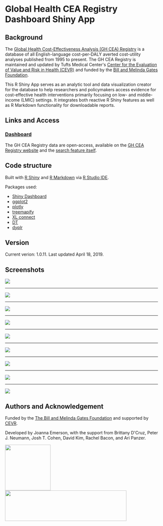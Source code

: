 # Global Health CEA Registry Dashboard Shiny App

## Background
The [Global Health Cost-Effectiveness Analysis (GH CEA) Registry](http://healtheconomics.tuftsmedicalcenter.org/orchard) is a database of all English-language cost-per-DALY averted cost-utility analyses published from 1995 to present. The GH CEA Registry is maintained and updated by Tufts Medical Center's [Center for the Evaluation of Value and Risk in Health (CEVR)](http://cevr.tuftsmedicalcenter.org/) and funded by the [Bill and Melinda Gates Foundation](https://www.gatesfoundation.org/).

This R Shiny App serves as an analytic tool and data visualization creator for the database to help researchers and policymakers access evidence for cost-effective health interventions primarily focusing on low- and middle-income (LMIC) settings. It integrates both reactive R Shiny features as well as R Markdown functionality for downloadable reports.


## Links and Access
### [Dashboard](https://cevr.shinyapps.io/DashboardShinyApp/)

The GH CEA Registry data are open-access, available on the [GH CEA Registry website](http://healtheconomics.tuftsmedicalcenter.org/orchard/download-dataset) and the [search feature itself](https://cevr.shinyapps.io/LeagueTables/).

## Code structure
Built with [R Shiny](https://shiny.rstudio.com/) and [R Markdown](https://rmarkdown.rstudio.com/) via [R Studio IDE](https://www.rstudio.com/).

Packages used:
 - [Shiny Dashboard](https://rstudio.github.io/shinydashboard/)
 - [ggplot2](https://ggplot2.tidyverse.org/)
 - [plotly](https://plot.ly/r/)
 - [treemapify](https://www.rdocumentation.org/packages/treemapify/versions/0.2.1)
 - [XL connect](https://www.rdocumentation.org/packages/XLConnect/versions/0.2-15)
 - [DT](https://rstudio.github.io/DT/)
 - [dyplr](https://www.rdocumentation.org/packages/dplyr/versions/0.7.8)

## Version
Current verion: 1.0.11. Last updated April 18, 2019.

## Screenshots
![](https://github.com/jgemerson/GHCEAR_Dashboard/blob/master/Dashboard%20for%20github/Screenshots/full.JPG)
_________________
![](https://github.com/jgemerson/GHCEAR_Dashboard/blob/master/Dashboard%20for%20github/Screenshots/Tabs.JPG)
_________________
![](https://github.com/jgemerson/GHCEAR_Dashboard/blob/master/Dashboard%20for%20github/Screenshots/Map.JPG)
_________________
![](https://github.com/jgemerson/GHCEAR_Dashboard/blob/master/Dashboard%20for%20github/Screenshots/Pie%20and%20treemap.png)
_________________
![](https://github.com/jgemerson/GHCEAR_Dashboard/tree/master/Dashboard%20for%20github/Screenshots/Reportdownload1.JPG)
_________________
![](https://github.com/jgemerson/GHCEAR_Dashboard/blob/master/Dashboard%20for%20github/Screenshots/Report%20download1.JPG)
_________________
![](https://github.com/jgemerson/GHCEAR_Dashboard/blob/master/Dashboard%20for%20github/Screenshots/Report%20download2.JPG)
_________________
![](https://github.com/jgemerson/GHCEAR_Dashboard/blob/master/Dashboard%20for%20github/Screenshots/Dropdown.png)
_________________
![](https://github.com/jgemerson/GHCEAR_Dashboard/blob/master/Dashboard%20for%20github/Screenshots/Stacked%20bar%20and%20bar.JPG)


 
## Authors and Acknowledgement
Funded by the [The Bill and Melinda Gates Foundation](https://www.gatesfoundation.org/) and supported by [CEVR](http://cevr.tuftsmedicalcenter.org/). 

Developed by Joanna Emerson, with the support from Brittany D'Cruz, Peter J. Neumann, Josh T. Cohen, David Kim, Rachel Bacon, and Ari Panzer.  

<img src="https://pbs.twimg.com/profile_images/958789469632516096/hUT1dpXt.jpg" width="150" height="150"> <img src="https://datadent.org/wp-content/uploads/2018/04/arton10.jpg" width="400" height="100">
